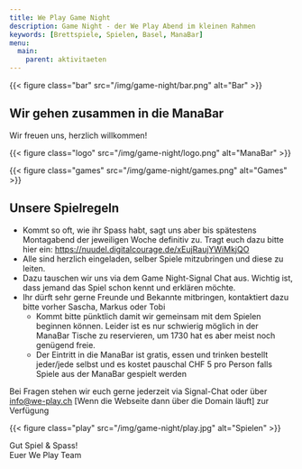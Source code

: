 ```yaml
---
title: We Play Game Night
description: Game Night - der We Play Abend im kleinen Rahmen
keywords: [Brettspiele, Spielen, Basel, ManaBar]
menu:
  main:
    parent: aktivitaeten
---
```


{{< figure class="bar" src="/img/game-night/bar.png" alt="Bar" >}}

## Wir gehen zusammen in die ManaBar
Wir freuen uns, herzlich willkommen!

{{< figure class="logo" src="/img/game-night/logo.png" alt="ManaBar" >}}

{{< figure class="games" src="/img/game-night/games.png" alt="Games" >}}

## Unsere Spielregeln
- Kommt so oft, wie ihr Spass habt, sagt uns aber bis spätestens Montagabend der jeweiligen Woche definitiv zu. Tragt euch dazu bitte hier ein: https://nuudel.digitalcourage.de/xEujRaujYWiMkjQO
- Alle sind herzlich eingeladen, selber Spiele mitzubringen und diese zu leiten.
- Dazu tauschen wir uns via dem Game Night-Signal Chat aus. Wichtig ist, dass jemand das Spiel schon kennt und erklären möchte.
- Ihr dürft sehr gerne Freunde und Bekannte mitbringen, kontaktiert dazu bitte vorher Sascha, Markus oder Tobi
  - Kommt bitte pünktlich damit wir gemeinsam mit dem Spielen beginnen können. Leider ist es nur schwierig möglich in der ManaBar Tische zu reservieren, um 1730 hat es aber meist noch genügend freie.
  - Der Eintritt in die ManaBar ist gratis, essen und trinken bestellt jeder/jede selbst und es kostet pauschal CHF 5 pro Person falls Spiele aus der ManaBar gespielt werden

Bei Fragen stehen wir euch gerne jederzeit via Signal-Chat oder über info@we-play.ch [Wenn die Webseite dann über die Domain läuft] zur Verfügung

{{< figure class="play" src="/img/game-night/play.jpg" alt="Spielen" >}}

Gut Spiel & Spass!<br/>
Euer We Play Team
